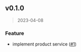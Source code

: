 
<a name="v0.1.0"></a>
## v0.1.0

> 2023-04-08

### Feature

* implement product service ([#1](https://github.com/krobus00/nexus-service/issues/1))

